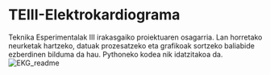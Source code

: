 # TEIII-Elektrokardiograma
Teknika Esperimentalak III irakasgaiko proiektuaren osagarria. Lan horretako neurketak hartzeko, datuak prozesatzeko eta grafikoak sortzeko baliabide ezberdinen bilduma da hau. Pythoneko kodea nik idatzitakoa da.
![EKG_readme](https://user-images.githubusercontent.com/101325625/163989600-c80dacea-bd52-4801-b822-47c809a6ee69.png)
